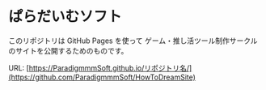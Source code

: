 # ぱらだいむソフト

このリポジトリは GitHub Pages を使って ゲーム・推し活ツール制作サークル のサイトを公開するためのものです。

URL: [https://ParadigmmmSoft.github.io/リポジトリ名/](https://github.com/ParadigmmmSoft/HowToDreamSite)
